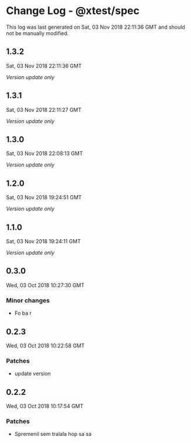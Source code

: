 # Change Log - @xtest/spec

This log was last generated on Sat, 03 Nov 2018 22:11:36 GMT and should not be manually modified.

## 1.3.2
Sat, 03 Nov 2018 22:11:36 GMT

*Version update only*

## 1.3.1
Sat, 03 Nov 2018 22:11:27 GMT

*Version update only*

## 1.3.0
Sat, 03 Nov 2018 22:08:13 GMT

*Version update only*

## 1.2.0
Sat, 03 Nov 2018 19:24:51 GMT

*Version update only*

## 1.1.0
Sat, 03 Nov 2018 19:24:11 GMT

*Version update only*

## 0.3.0
Wed, 03 Oct 2018 10:27:30 GMT

### Minor changes

- Fo ba r

## 0.2.3
Wed, 03 Oct 2018 10:22:58 GMT

### Patches

- update version

## 0.2.2
Wed, 03 Oct 2018 10:17:54 GMT

### Patches

- Spremenil sem tralala hop sa sa

